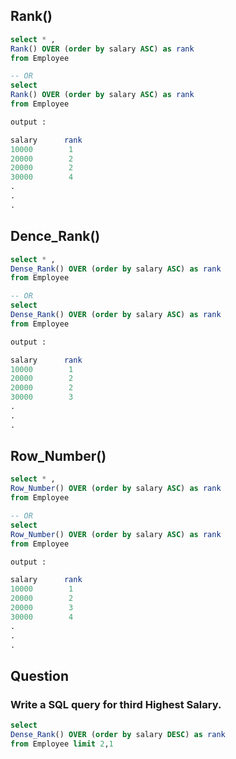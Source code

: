 ## Rank()

```sql
select * ,
Rank() OVER (order by salary ASC) as rank
from Employee

-- OR
select
Rank() OVER (order by salary ASC) as rank
from Employee

output :

salary      rank
10000        1
20000        2
20000        2
30000        4
.
.
.
```

## Dence_Rank()

```sql
select * ,
Dense_Rank() OVER (order by salary ASC) as rank
from Employee

-- OR
select
Dense_Rank() OVER (order by salary ASC) as rank
from Employee

output :

salary      rank
10000        1
20000        2
20000        2
30000        3
.
.
.
```

## Row_Number()

```sql
select * ,
Row_Number() OVER (order by salary ASC) as rank
from Employee

-- OR
select
Row_Number() OVER (order by salary ASC) as rank
from Employee

output :

salary      rank
10000        1
20000        2
20000        3
30000        4
.
.
.
```

## Question

### Write a SQL query for third Highest Salary.

```sql
select
Dense_Rank() OVER (order by salary DESC) as rank
from Employee limit 2,1
```
